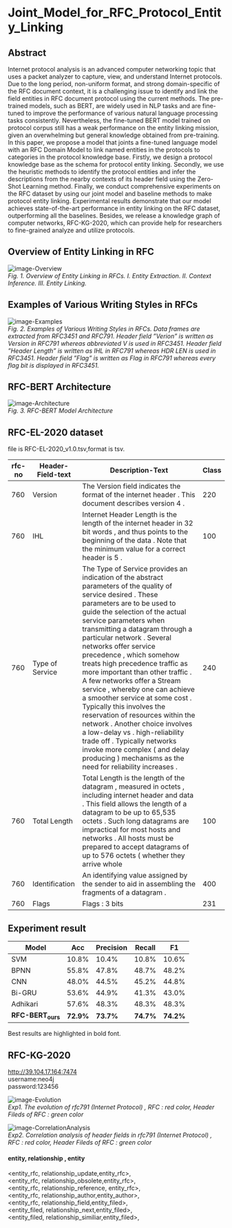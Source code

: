 # Joint_Model_for_RFC_Protocol_Entity_Linking  

## Abstract    
Internet protocol analysis is an advanced computer networking topic that uses a packet analyzer to capture, view, and understand Internet protocols. Due to the long period, non-uniform format, and strong domain-specific of the RFC document context, it is a challenging issue to identify and link the field entities in RFC document protocol using the current methods. The pre-trained models, such as BERT, are widely used in NLP tasks and are fine-tuned to improve the performance of various natural language processing tasks consistently. Nevertheless, the fine-tuned BERT model trained on protocol corpus still has a weak performance on the entity linking mission, given an overwhelming but general knowledge obtained from pre-training. In this paper, we propose a model that joints a fine-tuned language model with an RFC Domain Model to link named entities in the protocols to categories in the protocol knowledge base. Firstly, we design a protocol knowledge base as the schema for protocol entity linking. Secondly, we use the heuristic methods to identify the protocol entities and infer the descriptions from the nearby contexts of its header field using the Zero-Shot Learning method. Finally, we conduct comprehensive experiments on the RFC dataset by using our joint model and baseline methods to make protocol entity linking. Experimental results demonstrate that our model achieves state-of-the-art performance in entity linking on the RFC dataset, outperforming all the baselines. Besides, we release a knowledge graph of computer networks, RFC-KG-2020, which can provide help for researchers to fine-grained analyze and utilize protocols.

## Overview of Entity Linking in RFC  
![image-Overview](https://github.com/ISCAS-ITECHS/RFC-BERT/blob/master/data/overview.png)  
*Fig. 1. Overview of Entity Linking in RFCs. I. Entity Extraction. II. Context Inference. III. Entity Linking.*  
  
## Examples of Various Writing Styles in RFCs
![image-Examples](https://github.com/ISCAS-ITECHS/RFC-BERT/blob/master/data/example.png)  
*Fig. 2. Examples of Various Writing Styles in RFCs. Data frames are extracted from RFC3451 and RFC791. Header field ”Verion” is written as Version in RFC791 whereas abbreviated V is used in RFC3451. Header field ”Header Length” is written as IHL in RFC791 whereas HDR LEN is used in RFC3451. Header field ”Flag” is written as Flag in RFC791 whereas every flag bit is displayed in RFC3451.*    
  
## RFC-BERT Architecture
![image-Architecture](https://github.com/ISCAS-ITECHS/RFC-BERT/blob/master/data/model.png)  
*Fig. 3. RFC-BERT Model Architecture*  

## RFC-EL-2020 dataset 
file is RFC-EL-2020_v1.0.tsv,format is tsv.  

|  rfc-no   | Header-Field-text | Description-Text | Class |
|  ----     | ----         |----              |----   |
|760|	Version|	The Version field indicates the format of the internet header . This document describes version 4 .|	220|
|760|	IHL| Internet Header Length is the length of the internet header in 32 bit words , and thus points to the beginning of the data . Note that the minimum value for a correct header is 5 .|	100|
|760|	Type of Service|	The Type of Service provides an indication of the abstract parameters of the quality of service desired . These parameters are to be used to guide the selection of the actual service parameters when transmitting a datagram through a particular network . Several networks offer service precedence , which somehow treats high precedence traffic as more important than other traffic . A few networks offer a Stream service , whereby one can achieve a smoother service at some cost . Typically this involves the reservation of resources within the network . Another choice involves a low-delay vs . high-reliability trade off . Typically networks invoke more complex ( and delay producing ) mechanisms as the need for reliability increases . |	240|
|760|	Total Length|	Total Length is the length of the datagram , measured in octets , including internet header and data . This field allows the length of a datagram to be up to 65,535 octets . Such long datagrams are impractical for most hosts and networks . All hosts must be prepared to accept datagrams of up to 576 octets ( whether they arrive whole|	100
|760|	Identification|	An identifying value assigned by the sender to aid in assembling the fragments of a datagram .| 	400
760	|Flags|	Flags : 3 bits|	231|

## Experiment result 
|  Model      |  Acc    | Precision | Recall | F1|
| ----        |----     |----   |----   |----  |
|  SVM        |  10.8%  | 10.4% | 10.8% | 10.6%|
|  BPNN       |  55.8%  | 47.8% | 48.7% | 48.2%|
|  CNN        |  48.0%  | 44.5% | 45.2% | 44.8%|
|  Bi-GRU     |  53.6%  | 44.9% | 41.3% | 43.0%|
|  Adhikari   |  57.6%  | 48.3% | 48.3% | 48.3%|
|  **RFC-BERT<sub>ours</sub>**   |  **72.9%**  | **73.7%** | **74.7%** | **74.2%**|  
  
Best results are highlighted in bold font.   

## RFC-KG-2020  
http://39.104.17.164:7474   
username:neo4j  
password:123456  

![image-Evolution](https://github.com/ISCAS-ITECHS/RFC-BERT/blob/master/data/rfc791-IP-update.png)  
*Exp1. The evolution of rfc791 (Internet Protocol) , RFC : red color, Header Fileds of RFC : green color*  

 
![image-CorrelationAnalysis](https://github.com/ISCAS-ITECHS/RFC-BERT/blob/master/data/rfc791-IP-Fields.png)  
*Exp2. Correlation analysis of header fields in rfc791 (Internet Protocol) , RFC : red color, Header Fileds of RFC : green color*   

#### entity, relationship , entity   
<entity_rfc, relationship_update,entity_rfc>,  
<entity_rfc, relationship_obsolete,entity_rfc>,   
<entity_rfc, relationship_reference, entity_rfc>,  
<entity_rfc, relationship_author,entity_author>,   
<entity_rfc, relationship_field,entity_filed>,   
<entity_filed, relationship_next,entity_filed>,   
<entity_filed, relationship_similiar,entity_filed>,  
